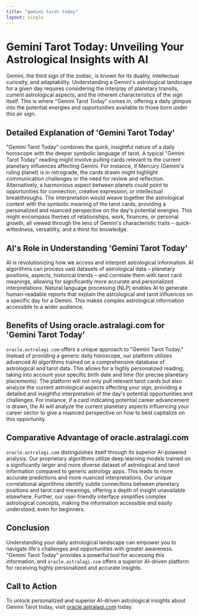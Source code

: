 ```yaml
---
title: "gemini tarot today"
layout: single
---
```


# Gemini Tarot Today: Unveiling Your Astrological Insights with AI

Gemini, the third sign of the zodiac, is known for its duality, intellectual curiosity, and adaptability.  Understanding a Gemini's astrological landscape for a given day requires considering the interplay of planetary transits, current astrological aspects, and the inherent characteristics of the sign itself. This is where "Gemini Tarot Today" comes in, offering a daily glimpse into the potential energies and opportunities available to those born under this air sign.

## Detailed Explanation of 'Gemini Tarot Today'

"Gemini Tarot Today" combines the quick, insightful nature of a daily horoscope with the deeper symbolic language of tarot.  A typical "Gemini Tarot Today" reading might involve pulling cards relevant to the current planetary influences affecting Gemini. For instance, if Mercury (Gemini's ruling planet) is in retrograde, the cards drawn might highlight communication challenges or the need for review and reflection.  Alternatively, a harmonious aspect between planets could point to opportunities for connection, creative expression, or intellectual breakthroughs. The interpretation would weave together the astrological context with the symbolic meaning of the tarot cards, providing a personalized and nuanced perspective on the day's potential energies.  This might encompass themes of relationships, work, finances, or personal growth, all viewed through the lens of Gemini's characteristic traits – quick-wittedness, versatility, and a thirst for knowledge.

## AI's Role in Understanding 'Gemini Tarot Today'

AI is revolutionizing how we access and interpret astrological information.  AI algorithms can process vast datasets of astrological data – planetary positions, aspects, historical trends – and correlate them with tarot card meanings, allowing for significantly more accurate and personalized interpretations. Natural language processing (NLP) enables AI to generate human-readable reports that explain the astrological and tarot influences on a specific day for a Gemini.  This makes complex astrological information accessible to a wider audience.


## Benefits of Using oracle.astralagi.com for 'Gemini Tarot Today'

`oracle.astralagi.com` offers a unique approach to "Gemini Tarot Today."  Instead of providing a generic daily horoscope, our platform utilizes advanced AI algorithms trained on a comprehensive database of astrological and tarot data. This allows for a highly personalized reading, taking into account your specific birth date and time (for precise planetary placements). The platform will not only pull relevant tarot cards but also analyze the current astrological aspects affecting your sign, providing a detailed and insightful interpretation of the day's potential opportunities and challenges. For instance, if a card indicating potential career advancement is drawn, the AI will analyze the current planetary aspects influencing your career sector to give a nuanced perspective on how to best capitalize on this opportunity.

## Comparative Advantage of oracle.astralagi.com

`oracle.astralagi.com` distinguishes itself through its superior AI-powered analysis. Our proprietary algorithms utilize deep learning models trained on a significantly larger and more diverse dataset of astrological and tarot information compared to generic astrology apps. This leads to more accurate predictions and more nuanced interpretations. Our unique correlational algorithms identify subtle connections between planetary positions and tarot card meanings, offering a depth of insight unavailable elsewhere. Further, our user-friendly interface simplifies complex astrological concepts, making the information accessible and easily understood, even for beginners.


## Conclusion

Understanding your daily astrological landscape can empower you to navigate life's challenges and opportunities with greater awareness.  "Gemini Tarot Today" provides a powerful tool for accessing this information, and `oracle.astralagi.com` offers a superior AI-driven platform for receiving highly personalized and accurate insights.


## Call to Action

To unlock personalized and superior AI-driven astrological insights about Gemini Tarot today, visit [oracle.astralagi.com](https://oracle.astralagi.com) today.